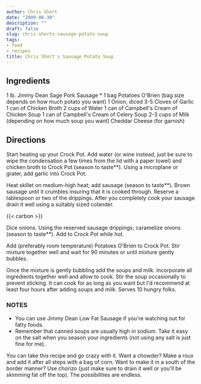 ```yaml
---
author: Chris Short
date: "2009-08-30"
description: ""
draft: false
slug: chris-shorts-sausage-potato-soup
tags:
- food
- recipes
title: Chris Short's Sausage Potato Soup
---
```


## Ingredients

1 lb. Jimmy Dean Sage Pork Sausage *
1 bag Potatoes O'Brien (bag size depends on how much potato you want)
1 Onion, diced
3-5 Cloves of Garlic
1 can of Chicken Broth
2 cups of Water
1 can of Campbell's Cream of Chicken Soup
1 can of Campbell's Cream of Celery Soup
2-3 cups of Milk (depending on how much soup you want)
Cheddar Cheese (for garnish)


## Directions

Start heating up your Crock Pot. Add water (or wine instead, just be sure to wipe the condensation a few times from the lid with a paper towel) and chicken broth to Crock Pot (season to taste**).  Using a microplane or grater, add garlic into Crock Pot.

Heat skillet on medium-high heat; add sausage (season to taste**).  Brown sausage until it crumbles insuring that it is cooked through.  Reserve a tablespoon or two of the drippings.  After you completely cook your sausage drain it well using a suitably sized colander.

{{< carbon >}}

Dice onions.  Using the reserved sausage drippings; caramelize onions (season to taste**).  Add to Crock Pot while hot.

Add (preferably room temperature) Potatoes O'Brien to Crock Pot. Stir mixture together well and wait for 90 minutes or until mixture gently bubbles.

Once the mixture is gently bubbling add the soups and milk. Incorporate all ingredients together well and allow to cook. Stir the soup occasionally to prevent sticking. It can cook for as long as you want but I'd recommend at least four hours after adding soups and milk. Serves 10 hungry folks.

### NOTES

* You can use Jimmy Dean Low Fat Sausage if you're watching out for fatty foods.
* Remember that canned soups are usually high in sodium.  Take it easy on the salt when you season your ingredients (not using any salt is just fine for me).

You can take this recipe and go crazy with it.  Want a chowder?  Make a roux and add it after all steps with a bag of corn.  Want to make it in a south of the border manner?  Use chorizo (just make sure to drain it well or you'll be skimming fat off the top).  The possibilities are endless.
